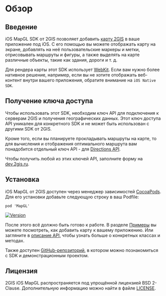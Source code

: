 # Обзор

## Введение

iOS MapGL SDK от 2GIS позволяет добавить [карту 2GIS](https://2gis.ru/) в ваше приложение под iOS. С его помощью вы можете отображать карту на экране, добавлять на неё пользовательские маркеры и метки, отрисовывать маршруты и фигуры, а также выделять на карте различные объекты, такие как здания, дороги и т. д.

Для рендера карты этот SDK использует [WebKit](https://developer.apple.com/documentation/webkit). Если вам нужно более нативное решение, например, если вы не хотите отображать веб-контент внутри вашего приложения, обратите внимание на `iOS Native SDK`.

## Получение ключа доступа

Чтобы использовать этот SDK, необходим ключ API для подключения к серверам 2GIS и получения географических данных. Этот ключ доступа API уникален для конкретного SDK и не может быть использован с другими SDK от 2GIS.

Кроме того, если вы планируете прокладывать маршруты на карте, то для вычисления и отображения оптимального маршрута вам понадобится отдельный ключ API - для [Directions API](/ru/api/navigation/directions/overview).

Чтобы получить любой из этих ключей API, заполните форму на [dev.2gis.ru](https://dev.2gis.ru/order). 

## Установка

iOS MapGL от 2GIS доступен через менеджер зависимостей [CocoaPods](https://cocoapods.org/). Для его установки добавьте следующую строку в ваш Podfile:

```
pod 'MapGL'
```

[![Version](https://img.shields.io/cocoapods/v/MapGL.svg?style=social&logo=cocoapods&label=version)](https://cocoapods.org/pods/MapGL)

После этого всё должно быть готово к работе. В разделе [Примеры](/ru/ios/webgl/maps/examples) вы можете посмотреть, как добавить карту к вашему приложению. Или загляните в [описание API](/en/ios/webgl/maps/reference), чтобы узнать больше о конкретных классах и методах.

Также доступен [GitHub-репозиторий](https://github.com/2gis/MapGL-iOS), в котором можно познакомиться с SDK и демонстрационным проектом.

## Лицензия

2GIS iOS MapGL распространяется под упрощённой лицензией BSD 2-Clause. Дополнительную информацию можно найти в файле [LICENSE](https://github.com/2gis/MapGL-iOS/blob/master/LICENSE).
